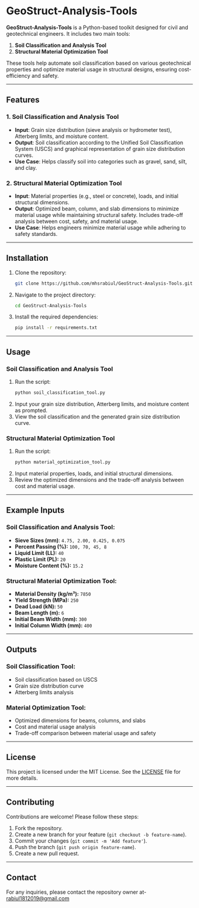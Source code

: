 # GeoStruct-Analysis-Tools

**GeoStruct-Analysis-Tools** is a Python-based toolkit designed for civil and geotechnical engineers. It includes two main tools: 
1. **Soil Classification and Analysis Tool** 
2. **Structural Material Optimization Tool**

These tools help automate soil classification based on various geotechnical properties and optimize material usage in structural designs, ensuring cost-efficiency and safety.

---

## Features

### 1. Soil Classification and Analysis Tool
- **Input**: Grain size distribution (sieve analysis or hydrometer test), Atterberg limits, and moisture content.
- **Output**: Soil classification according to the Unified Soil Classification System (USCS) and graphical representation of grain size distribution curves.
- **Use Case**: Helps classify soil into categories such as gravel, sand, silt, and clay.

### 2. Structural Material Optimization Tool
- **Input**: Material properties (e.g., steel or concrete), loads, and initial structural dimensions.
- **Output**: Optimized beam, column, and slab dimensions to minimize material usage while maintaining structural safety. Includes trade-off analysis between cost, safety, and material usage.
- **Use Case**: Helps engineers minimize material usage while adhering to safety standards.

---

## Installation

1. Clone the repository:
    ```bash
    git clone https://github.com/mhsrabiul/GeoStruct-Analysis-Tools.git
    ```
2. Navigate to the project directory:
    ```bash
    cd GeoStruct-Analysis-Tools
    ```
3. Install the required dependencies:
    ```bash
    pip install -r requirements.txt
    ```

---

## Usage

### Soil Classification and Analysis Tool
1. Run the script:
    ```bash
    python soil_classification_tool.py
    ```
2. Input your grain size distribution, Atterberg limits, and moisture content as prompted.
3. View the soil classification and the generated grain size distribution curve.

### Structural Material Optimization Tool
1. Run the script:
    ```bash
    python material_optimization_tool.py
    ```
2. Input material properties, loads, and initial structural dimensions.
3. Review the optimized dimensions and the trade-off analysis between cost and material usage.

---

## Example Inputs

### Soil Classification and Analysis Tool:
- **Sieve Sizes (mm)**: `4.75, 2.00, 0.425, 0.075`
- **Percent Passing (%):** `100, 70, 45, 8`
- **Liquid Limit (LL):** `40`
- **Plastic Limit (PL):** `20`
- **Moisture Content (%):** `15.2`

### Structural Material Optimization Tool:
- **Material Density (kg/m³):** `7850`
- **Yield Strength (MPa):** `250`
- **Dead Load (kN):** `50`
- **Beam Length (m):** `6`
- **Initial Beam Width (mm):** `300`
- **Initial Column Width (mm):** `400`

---

## Outputs

### Soil Classification Tool:
- Soil classification based on USCS
- Grain size distribution curve
- Atterberg limits analysis

### Material Optimization Tool:
- Optimized dimensions for beams, columns, and slabs
- Cost and material usage analysis
- Trade-off comparison between material usage and safety

---

## License

This project is licensed under the MIT License. See the [LICENSE](LICENSE) file for more details.

---

## Contributing

Contributions are welcome! Please follow these steps:
1. Fork the repository.
2. Create a new branch for your feature (`git checkout -b feature-name`).
3. Commit your changes (`git commit -m 'Add feature'`).
4. Push the branch (`git push origin feature-name`).
5. Create a new pull request.

---

## Contact

For any inquiries, please contact the repository owner at- rabiul1812019@gmail.com

